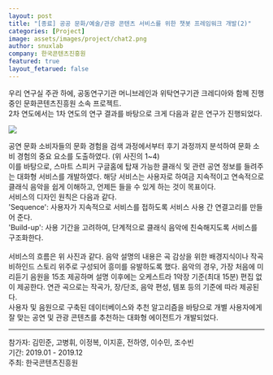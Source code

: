 ```yaml
---
layout: post
title: "[종료] 공공 문화/예술/관광 콘텐츠 서비스를 위한 챗봇 프레임워크 개발(2)"
categories: [Project]
image: assets/images/project/chat2.png
author: snuxlab
company: 한국콘텐츠진흥원
featured: true
layout_fetarued: false
---
```


<p>우리 연구실 주관 하에, 공동연구기관 머니브레인과 위탁연구기관 크레디아와 함께 진행 중인 문화콘텐츠진흥원 소속 프로젝트.<br>
2차 연도에서는 1차 연도의 연구 결과를 바탕으로 크게 다음과 같은 연구가 진행되었다.</p>

<img src="{{site.baseurl}}/assets/images/project/chat2.png">

<p>공연 문화 소비자들의 문화 경험을 검색 과정에서부터 후기 과정까지 분석하여 문화 소비 경험의 중요 요소를 도출하였다. (위 사진의 1~4)<br>
이를 바탕으로, 스마트 스피커 구글홈에 탑재 가능한 클래식 및 관련 공연 정보를 들려주는 대화형 서비스를 개발하였다. 해당 서비스는 사용자로 하여금 지속적이고 연속적으로 클래식 음악을 쉽게 이해하고, 언제든 들을 수 있게 하는 것이 목표이다. <br>
서비스의 디자인 원칙은 다음과 같다. <br>
'Sequence': 사용자가 지속적으로 서비스를 접하도록 서비스 사용 간 연결고리를 만들어 준다. <br>
'Build-up': 사용 기간을 고려하여, 단계적으로 클래식 음악에 친숙해지도록 서비스를 구조화한다.<br>
<br>
서비스의 흐름은 위 사진과 같다. 음악 설명의 내용은 곡 감상을 위한 배경지식이나 작곡 비하인드 스토리 위주로 구성되어 흥미를 유발하도록 했다. 음악의 경우, 가장 처음에 미리듣기 음원을 15초 제공하며 설명 이후에는 오케스트라 1악장 기준(최대 15분) 편집 없이 제공한다. 연관 곡으로는 작곡가, 장/단조, 음악  편성, 템포 등의 기준에 따라 제공된다. <br>
사용자 및 음원으로 구축된 데이터베이스와 추천 알고리즘을 바탕으로 개별 사용자에게 잘 맞는 공연 및 관광 콘텐츠를 추천하는 대화형 에이전트가 개발되었다.</p>

<hr>
참가자: 김민준, 고병휘, 이정복, 이지훈, 전하영, 이수민, 조수빈<br>
기간: 2019.01 - 2019.12 <br>
주최: 한국콘텐츠진흥원
